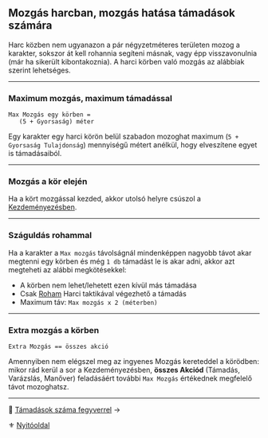 ## Mozgás harcban, mozgás hatása támadások számára

Harc közben nem ugyanazon a pár négyzetméteres területen mozog a karakter, sokszor át kell rohannia segíteni másnak, vagy épp visszavonulnia (már ha sikerült kibontakoznia). A harci körben való mozgás az alábbiak szerint lehetséges.

---
### Maximum mozgás, maximum támadással

```
Max Mozgás egy körben =
   (5 + Gyorsaság) méter
```

Egy karakter egy harci körön belül szabadon mozoghat maximum (`5 + Gyorsaság Tulajdonság`) mennyiségű métert anélkül, hogy elveszítene egyet is támadásaiból.

---
### Mozgás a kör elején

Ha a kört mozgással kezded, akkor utolsó helyre csúszol a [Kezdeményezésben](064_02_00_harc_menete_reszletes.md#kezdeményezés).

---
### Száguldás rohammal

Ha a karakter a `Max mozgás` távolságnál mindenképpen nagyobb távot akar megtenni egy körben és még `1 db` támadást le is akar adni, akkor azt megteheti az alábbi megkötésekkel:

- A körben nem lehet/lehetett ezen kívül más támadása
- Csak [Roham](065_02_harci_taktikak.md#roham-taktika) Harci taktikával végezhető a támadás
- Maximum táv: `Max mozgás x 2 (méterben)`

---
### Extra mozgás a körben

```
Extra Mozgás == összes akció
```

Amennyiben nem elégszel meg az ingyenes Mozgás kereteddel a körödben:\
mikor rád kerül a sor a Kezdeményezésben, **összes Akciód** (Támadás, Varázslás, Manőver) feladásáért további `Max Mozgás` értékednek megfelelő távot mozoghatsz.

---

🔗 [Támadások száma fegyverrel](063_04_tamadasok_szama_fegyverrel.md) →

⚜️ [Nyitóoldal](start.md#6-harcrendszer-%EF%B8%8F)